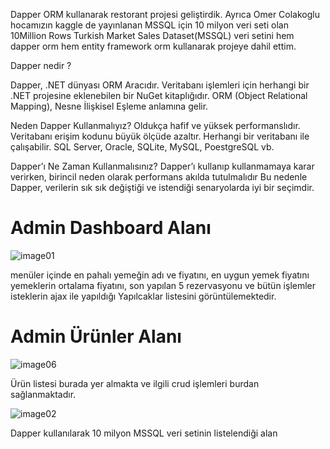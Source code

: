 Dapper ORM kullanarak restorant projesi geliştirdik.
Ayrıca Omer Colakoglu hocamızın kaggle de yayınlanan MSSQL için 10 milyon veri seti olan 10Million Rows Turkish Market Sales Dataset(MSSQL) veri setini hem dapper orm hem entity framework orm kullanarak projeye dahil ettim.

Dapper nedir ? 

Dapper, .NET dünyası ORM Aracıdır. Veritabanı işlemleri için herhangi bir .NET projesine eklenebilen bir NuGet kitaplığıdır. ORM (Object Relational Mapping), Nesne İlişkisel Eşleme anlamına gelir.

Neden Dapper Kullanmalıyız?
Oldukça hafif ve yüksek performanslıdır.
Veritabanı erişim kodunu büyük ölçüde azaltır.
Herhangi bir veritabanı ile çalışabilir. SQL Server, Oracle, SQLite, MySQL, PoestgreSQL vb.

Dapper’ı Ne Zaman Kullanmalısınız?
Dapper’ı kullanıp kullanmamaya karar verirken, birincil neden olarak performans akılda tutulmalıdır
Bu nedenle Dapper, verilerin sık sık değiştiği ve istendiği senaryolarda iyi bir seçimdir. 

<h1>Admin Dashboard Alanı</h1>

![image01](https://github.com/user-attachments/assets/2408ad2e-c77f-49a1-a438-60656a24d590)

menüler içinde en pahalı yemeğin adı ve fiyatını, en uygun yemek fiyatını yemeklerin ortalama fiyatını, son yapılan 5 rezervasyonu ve bütün işlemler isteklerin ajax ile yapıldığı Yapılcaklar listesini görüntülemektedir.

<h1>Admin Ürünler Alanı</h1>

![image06](https://github.com/user-attachments/assets/5f98dde3-0570-4af8-af62-86b9ae95add1)

Ürün listesi burada yer almakta ve ilgili crud işlemleri burdan sağlanmaktadır.

![image02](https://github.com/user-attachments/assets/821e1099-8c06-41f7-a11a-1f5e42057113)

Dapper kullanılarak 10 milyon MSSQL veri setinin listelendiği alan
